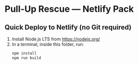 # Pull-Up Rescue — Netlify Pack

## Quick Deploy to Netlify (no Git required)
1. Install Node.js LTS from https://nodejs.org/
2. In a terminal, inside this folder, run:
   ```bash
   npm install
   npm run build